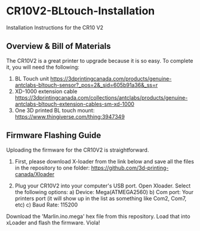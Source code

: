 # CR10V2-BLtouch-Installation
Installation Instructions for the CR10 V2

## Overview & Bill of Materials

The CR10V2 is a great printer to upgrade because it is so easy. To complete it, you will need the following: 

1) BL Touch unit https://3dprintingcanada.com/products/genuine-antclabs-bltouch-sensor?_pos=2&_sid=605b91a36&_ss=r
2) XD-1000 extension cable https://3dprintingcanada.com/collections/antclabs/products/genuine-antclabs-bltouch-extension-cables-sm-xd-1000
3) One 3D printed BL touch mount: https://www.thingiverse.com/thing:3947349

## Firmware Flashing Guide

Uploading the firmware for the CR10V2 is straightforward. 

1) First, please download X-loader from the link below and save all the files in the repository to one folder: 
https://github.com/3d-printing-canada/Xloader

2) Plug your CR10V2 into your computer's USB port. Open Xloader. Select the following options:
a) Device: Mega(ATMEGA2560)
b) Com port: Your printers port (it will show up in the list as something like Com2, Com7, etc)
c) Baud Rate: 115200

Download the 'Marlin.ino.mega' hex file from this repository. Load that into xLoader and flash the firmware. Viola! 

